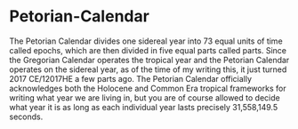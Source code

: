 # Petorian-Calendar

The Petorian Calendar divides one sidereal year into 73 equal units of time called epochs, which are then divided in five equal parts called parts. Since the Gregorian Calendar operates the tropical year and the Petorian Calendar operates on the sidereal year, as of the time of my writing this, it just turned 2017 CE/12017HE a few parts ago. The Petorian Calendar officially acknowledges both the Holocene and Common Era tropical frameworks for writing what year we are living in, but you are of course allowed to decide what year it is as long as each individual year lasts precisely 31,558,149.5 seconds. 

